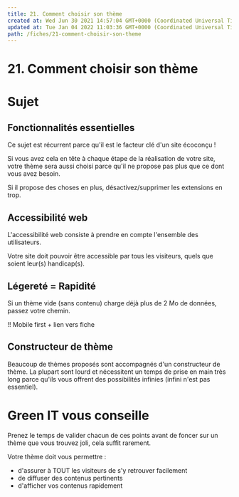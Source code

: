 ```yaml
---
title: 21. Comment choisir son thème
created at: Wed Jun 30 2021 14:57:04 GMT+0000 (Coordinated Universal Time)
updated at: Tue Jan 04 2022 11:03:36 GMT+0000 (Coordinated Universal Time)
path: /fiches/21-comment-choisir-son-theme
---
```


# 21. Comment choisir son thème

# Sujet

## Fonctionnalités essentielles

Ce sujet est récurrent parce qu'il est le facteur clé d'un site écoconçu !

Si vous avez cela en tête à chaque étape de la réalisation de votre site, votre thème sera aussi choisi parce qu'il ne propose pas plus que ce dont vous avez besoin.

Si il propose des choses en plus, désactivez/supprimer les extensions en trop.

## Accessibilité web

L'accessibilité web consiste à prendre en compte l'ensemble des utilisateurs.

Votre site doit pouvoir être accessible par tous les visiteurs, quels que soient leur(s) handicap(s).

## Légereté = Rapidité

Si un thème vide (sans contenu) charge déjà plus de 2 Mo de données, passez votre chemin.

!! Mobile first + lien vers fiche

## Constructeur de thème

Beaucoup de thèmes proposés sont accompagnés d'un constructeur de thème. La plupart sont lourd et nécessitent un temps de prise en main très long parce qu'ils vous offrent des possibilités infinies (infini n'est pas essentiel).

# Green IT vous conseille

Prenez le temps de valider chacun de ces points avant de foncer sur un thème que vous trouvez joli, cela suffit rarement.

Votre thème doit vous permettre :

- d'assurer à TOUT les visiteurs de s'y retrouver facilement
- de diffuser des contenus pertinents
- d'afficher vos contenus rapidement
